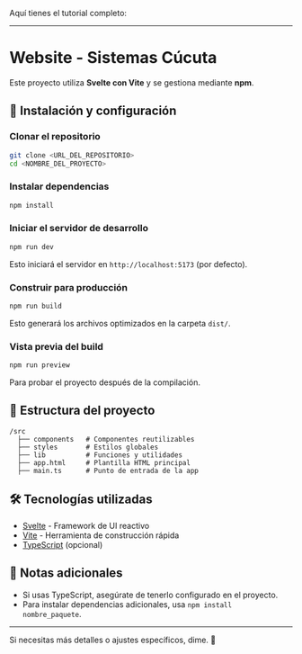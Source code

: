 Aquí tienes el tutorial completo:  

---  

# Website - Sistemas Cúcuta  

Este proyecto utiliza **Svelte con Vite** y se gestiona mediante **npm**.  

## 🚀 Instalación y configuración  

###  Clonar el repositorio  
```bash
git clone <URL_DEL_REPOSITORIO>
cd <NOMBRE_DEL_PROYECTO>
```

### Instalar dependencias  
```bash
npm install
```

### Iniciar el servidor de desarrollo  
```bash
npm run dev
```
Esto iniciará el servidor en `http://localhost:5173` (por defecto).  

### Construir para producción  
```bash
npm run build
```
Esto generará los archivos optimizados en la carpeta `dist/`.  

### Vista previa del build  
```bash
npm run preview
```
Para probar el proyecto después de la compilación.  

## 📁 Estructura del proyecto  
```
/src
  ├── components   # Componentes reutilizables
  ├── styles       # Estilos globales
  ├── lib          # Funciones y utilidades
  ├── app.html     # Plantilla HTML principal
  ├── main.ts      # Punto de entrada de la app
```

## 🛠️ Tecnologías utilizadas  
- [Svelte](https://svelte.dev/) - Framework de UI reactivo  
- [Vite](https://vitejs.dev/) - Herramienta de construcción rápida  
- [TypeScript](https://www.typescriptlang.org/) (opcional)  

## 📌 Notas adicionales  
- Si usas TypeScript, asegúrate de tenerlo configurado en el proyecto.  
- Para instalar dependencias adicionales, usa `npm install nombre_paquete`.  

---  

Si necesitas más detalles o ajustes específicos, dime. 🚀